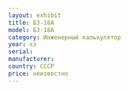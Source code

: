 ```yaml
---
layout: exhibit
title: Б3-18А
model: Б3-18А
category: Инженерный калькулятор
year: хз
serial:
manufacturer:
country: СССР
price: неизвестно
---
```

